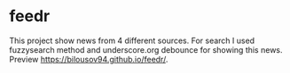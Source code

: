 # feedr

This project show news from 4 different sources. For search I used fuzzysearch method and underscore.org debounce for showing this news.
Preview https://bilousov94.github.io/feedr/.
